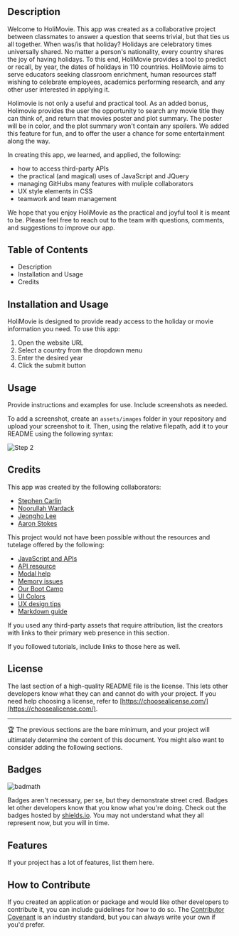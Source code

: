 # <HoliMovie>

## Description

Welcome to HoliMovie.  This app was created as a collaborative project between classmates to answer a question that seems trivial, but that ties us all together. When was/is that holiday? Holidays are celebratory times universally shared. No matter a person's nationality, every country shares the joy of having holidays.  To this end, HoliMovie provides a tool to predict or recall, by year, the dates of holidays in 110 countries. HoliMovie aims to serve educators seeking classroom enrichment, human resources staff wishing to celebrate employees, academics performing research, and any other user interested in applying it. 

Holimovie is not only a useful and practical tool. As an added bonus, Holimovie provides the user the opportunity to search any movie title they can think of, 
and return that movies poster and plot summary. The poster will be in color, and the plot summary won't contain any spoilers. We added this feature for fun, and 
to offer the user a chance for some entertainment along the way. 
  
In creating this app, we learned, and applied, the following: 
  
- how to access third-party APIs
- the practical (and magical) uses of JavaScript and JQuery
- managing GitHubs many features with muliple collaborators
- UX style elements in CSS
- teamwork and team management
  
We hope that you enjoy HoliMovie as the practical and joyful tool it is meant to be. Please feel free to reach out to the team with questions, comments, and suggestions to improve our app. 


## Table of Contents 

- Description
- Installation and Usage
- Credits

## Installation and Usage

HoliMovie is designed to provide ready access to the holiday or movie information you need. To use this app:
  
1. Open the website URL  
2. Select a country from the dropdown menu  
3. Enter the desired year
4. Click the submit button

## Usage

Provide instructions and examples for use. Include screenshots as needed.

To add a screenshot, create an `assets/images` folder in your repository and upload your screenshot to it. Then, using the relative filepath, add it to your README using the following syntax:

![Step 2](assets/images/country-drop-down.png)
    

## Credits
  
This app was created by the following collaborators:
  
- [Stephen Carlin]()
- [Noorullah Wardack]()
- [Jeongho Lee]()
- [Aaron Stokes](http://https://github.com/hestokes)
  
This project would not have been possible without the resources and tutelage offered by the following:
 
  
- [JavaScript and APIs](https://developer.mozilla.org/en-US/docs/Learn/JavaScript/Client-side_web_APIs/Fetching_data)
- [API resource](https://rapidapi.com/hub)  
- [Modal help](https://www.w3schools.com/howto/howto_css_modals.asp)
- [Memory issues](https://stackoverflow.com/questions/41655362/how-do-i-clear-javascript-console-and-delete-everything-stored-in-memory)
- [Our Boot Camp](https://bootcamp.berkeley.edu/coding/)  
- [UI Colors](https://flatuicolors.com/)
- [UX design tips](https://uxplanet.org/neumorphic-buttons-using-basic-html-css-477cb6f941c0)
- [Markdown guide](https://www.markdownguide.org/basic-syntax/)

  

If you used any third-party assets that require attribution, list the creators with links to their primary web presence in this section.

If you followed tutorials, include links to those here as well.

## License

The last section of a high-quality README file is the license. This lets other developers know what they can and cannot do with your project. If you need help choosing a license, refer to [https://choosealicense.com/](https://choosealicense.com/).

---

🏆 The previous sections are the bare minimum, and your project will ultimately determine the content of this document. You might also want to consider adding the following sections.

## Badges

![badmath](https://img.shields.io/github/languages/top/lernantino/badmath)

Badges aren't necessary, per se, but they demonstrate street cred. Badges let other developers know that you know what you're doing. Check out the badges hosted by [shields.io](https://shields.io/). You may not understand what they all represent now, but you will in time.

## Features

If your project has a lot of features, list them here.

## How to Contribute

If you created an application or package and would like other developers to contribute it, you can include guidelines for how to do so. The [Contributor Covenant](https://www.contributor-covenant.org/) is an industry standard, but you can always write your own if you'd prefer.

